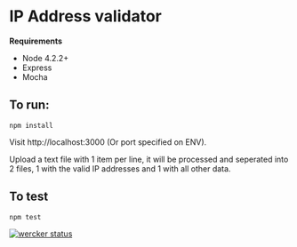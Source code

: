 # IP Address validator

**Requirements**
* Node 4.2.2+
* Express
* Mocha

## To run:
`npm install`

Visit http://localhost:3000 (Or port specified on ENV).

Upload a text file with 1 item per line, it will be processed and seperated into
2 files, 1 with the valid IP addresses and 1 with all other data.

## To test
`npm test`

[![wercker status](https://app.wercker.com/status/fbce9bf114a1034093de8c6bf51d1dc4/s/master "wercker status")](https://app.wercker.com/project/bykey/fbce9bf114a1034093de8c6bf51d1dc4)